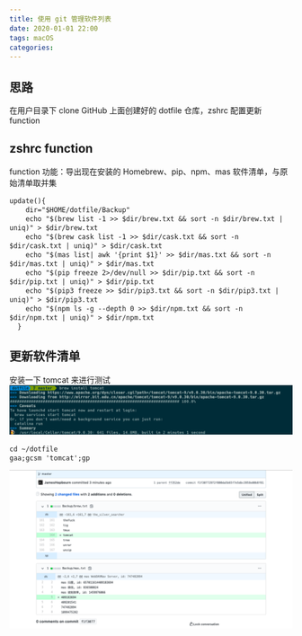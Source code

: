 ```yaml
---
title: 使用 git 管理软件列表
date: 2020-01-01 22:00
tags: macOS
categories: 
---
```


## 思路
在用户目录下 clone GitHub 上面创建好的 dotfile 仓库，zshrc 配置更新 function

<!-- more -->

## zshrc function
function 功能：导出现在安装的 Homebrew、pip、npm、mas 软件清单，与原始清单取并集

```
update(){
    dir="$HOME/dotfile/Backup"
    echo "$(brew list -1 >> $dir/brew.txt && sort -n $dir/brew.txt | uniq)" > $dir/brew.txt
    echo "$(brew cask list -1 >> $dir/cask.txt && sort -n $dir/cask.txt | uniq)" > $dir/cask.txt
    echo "$(mas list| awk '{print $1}' >> $dir/mas.txt && sort -n $dir/mas.txt | uniq)" > $dir/mas.txt
    echo "$(pip freeze 2>/dev/null >> $dir/pip.txt && sort -n $dir/pip.txt | uniq)" > $dir/pip.txt
    echo "$(pip3 freeze >> $dir/pip3.txt && sort -n $dir/pip3.txt | uniq)" > $dir/pip3.txt
    echo "$(npm ls -g --depth 0 >> $dir/npm.txt && sort -n $dir/npm.txt | uniq)" > $dir/npm.txt
  }
```

## 更新软件清单
安装一下 tomcat 来进行测试
![](/media/brewtomcat.png)

```
cd ~/dotfile
gaa;gcsm 'tomcat';gp 
```

![](/media/gittomcat.png)
